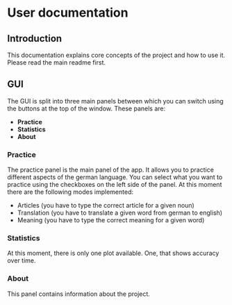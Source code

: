 # User documentation #
## Introduction ##
This documentation explains core concepts of the project and how to use it. Please read the main readme first.

## GUI ##
The GUI is split into three main panels between which you can switch using the buttons at the top of the window.
These panels are: 
- **Practice**
- **Statistics**
- **About**

### Practice ###
The practice panel is the main panel of the app. It allows you to practice different aspects of the german language.
You can select what you want to practice using the checkboxes on the left side of the panel.
At this moment there are the following modes implemented: 
- Articles (you have to type the correct article for a given noun)
- Translation (you have to translate a given word from german to english)
- Meaning (you have to type the correct meaning for a given word)

### Statistics ###
At this moment, there is only one plot available. One, that shows accuracy over time.

### About ###
This panel contains information about the project.
